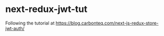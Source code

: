 # next-redux-jwt-tut
Following the tutorial at https://blog.carbonteq.com/next-js-redux-store-jwt-auth/
